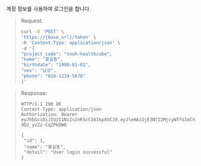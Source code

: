 계정 정보를 사용하여 로그인을 합니다.

> Request:
>
> ```bash
> curl -X 'POST' \
> 'https://{base_url}/token' \
> -H 'Content-Type: application/json' \
> -d '{
> "project_code": "snuh-healthcube",
> "name": "홍길동",
> "birthdate": "1990-01-01",
> "sex": "남성",
> "phone": "010-1234-5678"
> }'
> ```

> Response:
>
> ```http
> HTTP/1.1 200 OK
> Content-Type: application/json
> Authorization: Bearer eyJhbGciOiJIUzI1NiIsInR5cCI6IkpXVCJ9.eyJleHAiOjE3NTI2MjcyNTYsImlhdCI6MTcyMTA5MTI1Niwic2NvcGUiOiJhY2Nlc3NfdG9rZW4iLCJkYXRhIjp7ImlkIjoxfX0.sLkFUre8YlnZOC9rknmSvXZ85-9D2_yvZz-CqZPkDW8
>
> {
>  "id": 1,
>  "name": "홍길동",
>  "detail": "User login successful"
> }
>
> ```

<br />
